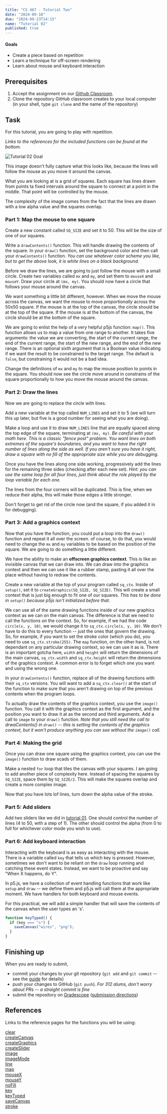 ```yaml
---
title: "CS 467 - Tutorial Two"
date: "2024-09-18"
due: "2024-09-23T14:15"
name: "Tutorial 02"
published: true
---
```


#### Goals

- Create a piece based on repetition
- Learn a technique for off-screen rendering
- Learn about mouse and keyboard interaction

## Prerequisites

1. Accept the assignment on our [Github Classroom](https://classroom.github.com/a/hLpjK8oO).
1. Clone the repository GitHub classroom creates to your local computer (in your shell, type `git clone` and the name of the repository)

## Task

For this tutorial, you are going to play with repetition.

_Links to the references for the included functions can be found at the bottom._

![Tutorial 02 Goal](../images/tutorials/tutorial02/tutorial02.png)

This image doesn't fully capture what this looks like, because the lines will follow the mouse as you move it around the canvas.

What you are looking at is a grid of squares. Each square has lines drawn from points ta fixed intervals around the square to connect at a point in the middle. That point will be controlled by the mouse.

The complexity of the image comes from the fact that the lines are drawn with a low alpha value and the squares overlap.

### Part 1: Map the mouse to one square

Create a new constant called `SQ_SIZE` and set it to 50. This will be the size of one of our squares.

Write a `drawContents()` function. This will handle drawing the contents of the square. In your `draw()` function, set the background color and then call your `drawContents()` function. _You can use whatever color scheme you like, but to get the above look, it is white lines on a black background._

Before we draw the lines, we are going to just follow the mouse with a small circle. Create two variables called `mx` and `my`, and set them to `mouseX` and `mouseY`. Draw your circle at `(mx, my)`. You should now have a circle that follows your mouse around the canvas.

We want something a little bit different, however. When we move the mouse across the canvas, we want the mouse to move _proportionally_ across the 50x50 square. If the mouse is at the top of the canvas, the circle should be at the top of the square. If the mouse is at the bottom of the canvas, the circle should be at the bottom of the square.

We are going to enlist the help of a very helpful p5js function: `map()`. This function allows us to map a value from one range to another. It takes five arguments: the value we are converting, the start of the current range, the end of the current range, the start of the new range, and the end of the new range. There is an optional sixth argument that is a Boolean value indicating if we want the result to be constrained to the target range. The default is `false`, but constraining it would not be a bad idea.

Change the definitions of `mx` and `my` to map the mouse position to points in the square. You should now see the circle move around in constrains of the square proportionally to how you move the mouse around the canvas.

### Part 2: Draw the lines

Now we are going to replace the circle with lines.

Add a new variable at the top called `NUM_LINES` and set it to 5 (we will turn this up later, but five is a good number for seeing what you are doing).

Make a loop and use it to draw `NUM_LINES` line that are equally spaced along the top edge of the square, terminating at `(mx, my)`. _Be careful with your math here. This is a classic "fence post" problem. You want lines on both extremes of the square's boundaries, and you want to have the right number of lines along the side as well. If you aren't sure you have it right, draw a square with no fill of the appropriate size while you are debugging._

Once you have the lines along one side working, progressively add the lines for the remaining three sides (checking after each new set). _Hint: you can use the same loop for all four lines, just think about the role played by the loop variable for each one._

The lines from the four corners will be duplicated. This is fine, when we reduce their alpha, this will make those edges a little stronger.

Don't forget to get rid of the circle now (and the square, if you added it in for debugging).

### Part 3: Add a graphics context

Now that you have the function, you could put a loop into the `draw()` function and repeat it all over the screen. of course, to do that, you would need to change the `mx` and `my` variables to be based on the position of the square. We are going to do something a little different.

We have the ability to make an **offscreen graphics context**. This is like an invisible canvas that we can draw into. We can draw into the graphics context and then we can use it like a rubber stamp, pasting it all over the place without having to redraw the contents.

Create a new variable at the top of your program called `sq_ctx`. Inside of `setup()`, set it to `createGraphics(SQ_SIZE, SQ_SIZE)`. This will create a small context that is just big enough to fit one of our squares. _This has to be done in `setup()` because p5js isn't initialized before that._

We can use all of the same drawing functions inside of our new graphics context as we can on the main canvas. The difference is that we need to call the functions _on_ the context. So, for example, if we had the code `circle(x, y, 10)`, we would change it to `sq_ctx.circle(x, y, 10)`. We don't have to do this to every function -- just the ones that govern the drawing. So, for example, if you want to set the stroke color (which you do), you need to use `sq_ctx.stroke(255)`. The `map` function, on the other hand, is not dependant on any particular drawing context, so we can use it as is. There is an important gotcha here, `width` and `height` will return the dimensions of the main canvas, `sq_ctx.width` and `sq_ctx.height` will return the dimensions of the graphics context. A common error is to forget which one you want and using the wrong one.

In your `drawContents()` function, replace all of the drawing functions with their `sq_ctx` versions. You will want to add a `sq_ctx.clear()` at the start of the function to make sure that you aren't drawing on top of the previous contents when the program loops.

To actually draw the contents of the graphics context, you use the `image()` function. You call it with the graphics context as the first argument, and the position you want to draw it at as the second and third arguments. Add a call to `image` to your `draw()` function. _Note that you still need the call to drwaContents() in `draw()` -- this is setting the contents of the graphics context, but it won't produce anything you can see without the `image()` call._

### Part 4: Making the grid

Once you can draw one square using the graphics context, you can use the `image()` function to draw scads of them.

Make a nested `for` loop that tiles the canvas with your squares. I am going to add another piece of complexity here. Instead of spacing the squares by `SQ_SIZE`, space them by `SQ_SIZE/2`. This will make the squares overlap and create a more complex image.

Now that you have lots lof lines, turn down the alpha value of the stroke.

### Part 5: Add sliders

Add two sliders like we did in [tutorial 01](./tutorial01-color). One should control the number of lines (4 to 50, with a step of 1). The other should control the alpha (from 0 to full for whichever color mode you wish to use).

### Part 6: Add keyboard interaction

Interacting with the keyboard is as easy as interacting with the mouse. There is a variable called `key` that tells us which key is pressed. However, sometimes we don't want to be reliant on the `draw` loop running and catching these event states. Instead, we want to be proactive and say "When X happens, do Y".

In p5.js, we have a collection of event handling functions that work like `setup` and `draw` -- we define them and p5.js will call them at the appropriate moment. We have handlers for both keyboard and mouse events.

For this practical, we will add a simple handler that will save the contents of the canvas when the user types an 's'.

```javascript
function keyTyped() {
  if (key === "s") {
    saveCanvas("wires", "png");
  }
}
```

## Finishing up

When you are ready to submit,

- commit your changes to your git repository (`git add` and `git commit` -- see the [guide](../resources/git) for details)
- push your changes to GitHub (`git push`). _For 312 alums, don't worry about PRs -- a straight commit is fine_
- submit the repository on [Gradescope](https://www.gradescope.com/courses/873354/assignments/5001984) ([submission directions](../resources/gradescope))

## References

Links to the reference pages for the functions you will be using:

[clear](https://p5js.org/reference/p5/clear)  
[createCanvas](https://p5js.org/reference/p5/createCanvas)  
[createGraphics](https://p5js.org/reference/p5/createGraphics)  
[createSlider](https://p5js.org/reference/p5/createSlider)  
[image](https://p5js.org/reference/p5/image)  
[imageMode](https://p5js.org/reference/p5/imageMode)  
[line](https://p5js.org/reference/p5/line)  
[map](https://p5js.org/reference/p5/map)  
[mouseX](https://p5js.org/reference/p5/mouseX)  
[mouseY](https://p5js.org/reference/p5/mouseY)  
[noFill](https://p5js.org/reference/p5/noFill)  
[key](https://p5js.org/reference/p5/key)  
[keyTyped](https://p5js.org/reference/p5/keyTyped)  
[saveCanvas](https://p5js.org/reference/p5/saveCanvas)  
[stroke](https://p5js.org/reference/p5/stroke)
